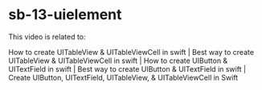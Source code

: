 # sb-13-uielement

This video is related to:

How to create UITableView & UITableViewCell in swift | Best way to create UITableView & UITableViewCell in swift | How to create UIButton & UITextField in swift | Best way to create UIButton & UITextField in swift | Create UIButton, UITextField, UITableView, & UITableViewCell in Swift 
